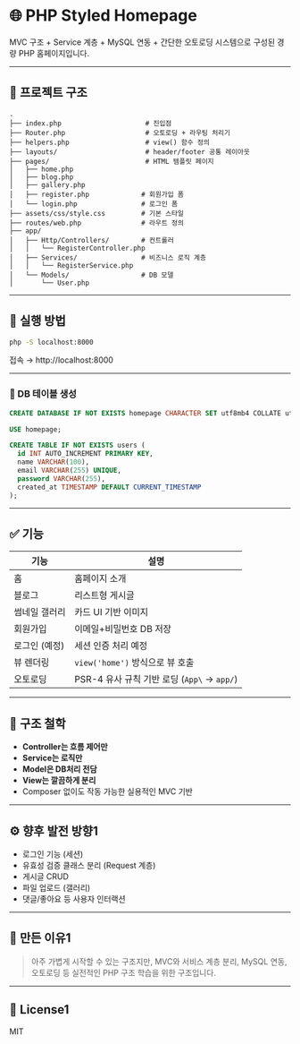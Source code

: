 # 🌐 PHP Styled Homepage

MVC 구조 + Service 계층 + MySQL 연동 + 간단한 오토로딩 시스템으로 구성된 경량 PHP 홈페이지입니다.

---

## 🧱 프로젝트 구조

```
.
├── index.php                     # 진입점
├── Router.php                    # 오토로딩 + 라우팅 처리기
├── helpers.php                   # view() 함수 정의
├── layouts/                      # header/footer 공통 레이아웃
├── pages/                        # HTML 템플릿 페이지
│   ├── home.php
│   ├── blog.php
│   ├── gallery.php
│   ├── register.php             # 회원가입 폼
│   └── login.php                # 로그인 폼
├── assets/css/style.css         # 기본 스타일
├── routes/web.php               # 라우트 정의
├── app/
│   ├── Http/Controllers/        # 컨트롤러
│   │   └── RegisterController.php
│   ├── Services/                # 비즈니스 로직 계층
│   │   └── RegisterService.php
│   └── Models/                  # DB 모델
│       └── User.php
```

---

## 🚀 실행 방법

```bash
php -S localhost:8000
```

접속 → http://localhost:8000

---


### 📄 DB 테이블 생성

```sql
CREATE DATABASE IF NOT EXISTS homepage CHARACTER SET utf8mb4 COLLATE utf8mb4_unicode_ci;

USE homepage;

CREATE TABLE IF NOT EXISTS users (
  id INT AUTO_INCREMENT PRIMARY KEY,
  name VARCHAR(100),
  email VARCHAR(255) UNIQUE,
  password VARCHAR(255),
  created_at TIMESTAMP DEFAULT CURRENT_TIMESTAMP
);
```

---

## ✅ 기능

| 기능 | 설명 |
|------|------|
| 홈 | 홈페이지 소개 |
| 블로그 | 리스트형 게시글 |
| 썸네일 갤러리 | 카드 UI 기반 이미지 |
| 회원가입 | 이메일+비밀번호 DB 저장 |
| 로그인 (예정) | 세션 인증 처리 예정 |
| 뷰 렌더링 | `view('home')` 방식으로 뷰 호출 |
| 오토로딩 | PSR-4 유사 규칙 기반 로딩 (`App\` → `app/`) |

---

## 🧠 구조 철학

- **Controller는 흐름 제어만**
- **Service는 로직만**
- **Model은 DB처리 전담**
- **View는 깔끔하게 분리**
- Composer 없이도 작동 가능한 실용적인 MVC 기반

---

## ⚙️ 향후 발전 방향1

- 로그인 기능 (세션)
- 유효성 검증 클래스 분리 (Request 계층)
- 게시글 CRUD
- 파일 업로드 (갤러리)
- 댓글/좋아요 등 사용자 인터랙션

---

## 📌 만든 이유1

> 아주 가볍게 시작할 수 있는 구조지만,
> MVC와 서비스 계층 분리, MySQL 연동, 오토로딩 등 실전적인 PHP 구조 학습을 위한 구조입니다.

---

## 🤝 License1

MIT
